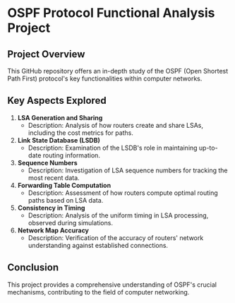 # OSPF Protocol Functional Analysis Project

## Project Overview
This GitHub repository offers an in-depth study of the OSPF (Open Shortest Path First) protocol's key functionalities within computer networks.

## Key Aspects Explored
1. **LSA Generation and Sharing**
   - Description: Analysis of how routers create and share LSAs, including the cost metrics for paths.
2. **Link State Database (LSDB)**
   - Description: Examination of the LSDB's role in maintaining up-to-date routing information.
3. **Sequence Numbers**
   - Description: Investigation of LSA sequence numbers for tracking the most recent data.
4. **Forwarding Table Computation**
   - Description: Assessment of how routers compute optimal routing paths based on LSA data.
5. **Consistency in Timing**
   - Description: Analysis of the uniform timing in LSA processing, observed during simulations.
6. **Network Map Accuracy**
   - Description: Verification of the accuracy of routers' network understanding against established connections.

## Conclusion
This project provides a comprehensive understanding of OSPF's crucial mechanisms, contributing to the field of computer networking.
